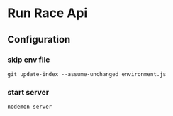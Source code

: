 # Run Race Api

## Configuration
### skip env file 
`git update-index --assume-unchanged environment.js`

### start server
`nodemon server`